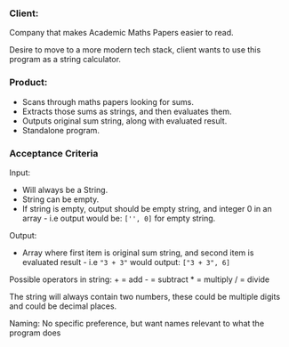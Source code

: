 ### Client:

Company that makes Academic Maths Papers easier to read.

Desire to move to a more modern tech stack, client wants to use this program
as a string calculator.

### Product:
- Scans through maths papers looking for sums.
- Extracts those sums as strings, and then evaluates them.
- Outputs original sum string, along with evaluated result.
- Standalone program.

### Acceptance Criteria
Input:
- Will always be a String.
- String can be empty.
- If string is empty, output should be empty string, and integer 0 in an array -
i.e output would be: ```['', 0]``` for empty string.

Output:
- Array where first item is original sum string, and second item is evaluated result -
i.e ```"3 + 3"``` would output: ```["3 + 3", 6]```

Possible operators in string:
\+ = add
\- = subtract
\* = multiply
\/ = divide

The string will always contain two numbers, these could be multiple digits
and could be decimal places.

Naming: No specific preference, but want names relevant to what the program does
